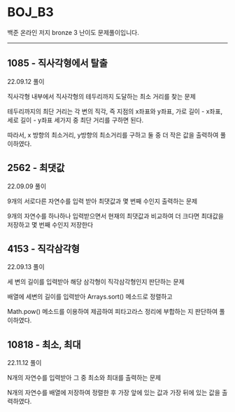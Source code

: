# BOJ_B3
백준 온라인 저지 bronze 3 난이도 문제풀이입니다.

---

## 1085 - 직사각형에서 탈출

22.09.12 풀이

직사각형 내부에서 직사각형의 테두리까지 도달하는 최소 거리를 찾는 문제

테두리까지의 최단 거리는 각 변의 직각, 즉 지점의 x좌표와 y좌표, 가로 길이 - x좌표, 세로 길이 - y좌표 세가지 중 최단 거리를 구하면 된다.

따라서, x 방향의 최소거리, y방향의 최소거리를 구하고 둘 중 더 작은 값을 출력하여 풀이하였다.

## 2562 - 최댓값

22.09.09 풀이

9개의 서로다른 자연수를 입력 받아 최댓값과 몇 번째 수인지 출력하는 문제

9개의 자연수를 하나하나 입력받으면서 현재의 최댓값과 비교하여 더 크다면 최대값을 저장하고 몇 번째 수인지 저장한다

## 4153 - 직각삼각형

22.09.13 풀이

세 변의 길이를 입력받아 해당 삼각형이 직각삼각형인지 판단하는 문제

배열에 세변의 길이를 입력받아 Arrays.sort() 메소드로 정렬하고

Math.pow() 메소드를 이용하여 제곱하여 피타고라스 정리에 부합하는 지 판단하여 풀이하였다.

## 10818 - 최소, 최대

22.11.12 풀이

N개의 자연수를 입력받아 그 중 최소와 최대를 출력하는 문제

N개의 자연수를 배열에 저장하여 정렬한 후 가장 앞에 있는 값과 가장 뒤에 있는 값을 출력하였다.